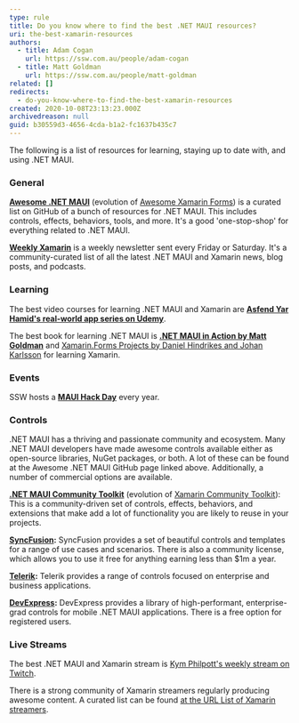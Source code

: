 ```yaml
---
type: rule
title: Do you know where to find the best .NET MAUI resources?
uri: the-best-xamarin-resources
authors:
  - title: Adam Cogan
    url: https://ssw.com.au/people/adam-cogan
  - title: Matt Goldman
    url: https://ssw.com.au/people/matt-goldman
related: []
redirects:
  - do-you-know-where-to-find-the-best-xamarin-resources
created: 2020-10-08T23:13:23.000Z
archivedreason: null
guid: b30559d3-4656-4cda-b1a2-fc1637b435c7
---
```


The following is a list of resources for learning, staying up to date with, and using .NET MAUI.

<!--endintro-->

### General

**[Awesome .NET MAUI](https://github.com/jsuarezruiz/awesome-dotnet-maui)** (evolution of [Awesome Xamarin Forms](https://github.com/jsuarezruiz/awesome-xamarin-forms)) is a curated list on GitHub of a bunch of resources for .NET MAUI. This includes controls, effects, behaviors, tools, and more. It's a good 'one-stop-shop' for everything related to .NET MAUI. 

**[Weekly Xamarin](http://weeklyxamarin.com/)** is a weekly newsletter sent every Friday or Saturday. It's a community-curated list of all the latest .NET MAUI and Xamarin news, blog posts, and podcasts.

### Learning

The best video courses for learning .NET MAUI and Xamarin are **[Asfend Yar Hamid's real-world app series on Udemy](https://www.udemy.com/user/asfendyar)**.

The best book for learning .NET MAUI is **[.NET MAUI in Action by Matt Goldman](https://www.manning.com/books/dot-net-maui-in-action?utm_source=goforgoldman&utm_medium=affiliate&utm_campaign=book_goldman_dot_5_10_22&a_aid=goforgoldman&a_bid=38933097)** and [Xamarin.Forms Projects by Daniel Hindrikes and Johan Karlsson](https://www.packtpub.com/product/xamarin-forms-projects-second-edition/9781839210051) for learning Xamarin. 

### Events

SSW hosts a **[MAUI Hack Day](https://mauihackday.com/)** every year.

### Controls

.NET MAUI has a thriving and passionate community and ecosystem. Many .NET MAUI developers have made awesome controls available either as open-source libraries, NuGet packages, or both. A lot of these can be found at the Awesome .NET MAUI GitHub page linked above. Additionally, a number of commercial options are available.

**[.NET MAUI Community Toolkit](https://github.com/CommunityToolkit/Maui)** (evolution of [Xamarin Community Toolkit](https://github.com/xamarin/XamarinCommunityToolkit)): This is a community-driven set of controls, effects, behaviors, and extensions that make add a lot of functionality you are likely to reuse in your projects.

**[SyncFusion](https://www.syncfusion.com/maui-controls):** SyncFusion provides a set of beautiful controls and templates for a range of use cases and scenarios. There is also a community license, which allows you to use it free for anything earning less than $1m a year. 

**[Telerik](https://www.telerik.com/maui-ui):** Telerik provides a range of controls focused on enterprise and business applications.

**[DevExpress](https://www.devexpress.com/maui/):** DevExpress provides a library of high-performant, enterprise-grad controls for mobile .NET MAUI applications. There is a free option for registered users.

### Live Streams


The best .NET MAUI and Xamarin stream is [Kym Philpott's weekly stream on Twitch](https://www.twitch.tv/kymphillpotts).

There is a strong community of Xamarin streamers regularly producing awesome content. A curated list can be found [at the URL List of Xamarin streamers](https://www.theurlist.com/xamarinstreamers).
